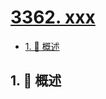 # [3362. xxx](https://github.com/Tdahuyou/TNotes.leetcode/tree/main/notes/3362.%20xxx)

<!-- region:toc -->

- [1. 📝 概述](#1--概述)

<!-- endregion:toc -->

## 1. 📝 概述

